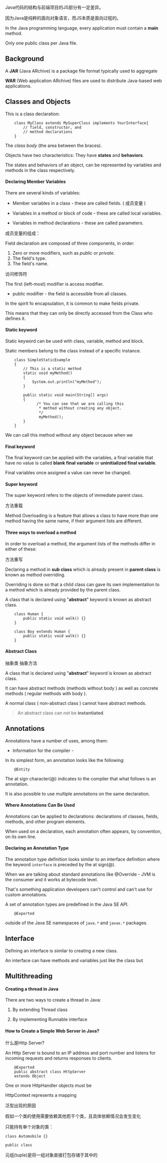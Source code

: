 Java代码的结构与前端项目的JS部分有一定差异。

因为Java是纯粹的面向对象语言，而JS本质是面向过程的。

In the Java programming language, every application must contain a **main** method.

Only one public class per Java file.

## Background

A **JAR** (Java ARchive) is a package file format typically used to aggregate

**WAR** (Web application ARchive) files are used to distribute Java-based web applications.

## Classes and Objects

This is a class declaration:

        class MyClass extends MySuperClass implements YourInterface{
            // field, constructor, and 
            // method declarations
        }

The *class body* (the area between the braces).

Objects have two characteristics: They have **states** and **behaviors**.

The states and behaviors of an object, can be represented by variables and methods in the class respectively.

#### Declaring Member Variables

There are several kinds of variables:

- Member variables in a class - these are called fields. ( 成员变量 )

- Variables in a method or block of code - these are called local variables.

- Variables in method declarations - these are called parameters.

成员变量的组成：

Field declaration are composed of three components, in order:

1. Zero or more modifiers, such as *public* or *private*.
2. The field's type.
3. The field's name.

访问修饰符

The first (left-most) modifier is access modifier. 

- public modifier - the field is accessible from all classes.

In the spirit fo encapsulation, it is common to make fields private.

This means that they can only be directly accessed from the Class who defines it.

#### Static keyword

Static keyword can be used with class, variable, method and block.

Static members belong to the class instead of a specific instance.

        class SimpleStaticExample
        {
            // This is a static method
            static void myMethod()
            {
                System.out.println("myMethod");
            }
         
            public static void main(String[] args)
            {
                  /* You can see that we are calling this
                   * method without creating any object. 
                   */
                   myMethod();
            }
        }
        
We can call this method without any object because when we 

#### Final keyword

The final keyword can be applied with the variables, a final variable that have no value is called **blank final variable** or **uninitialized final variable**. 

Final variables once assigned a value can never be changed.

#### Super keyword

The super keyword refers to the objects of immediate parent class.

方法重载

Method Overloading is a feature that allows a class to have more than one method having the same name, if their argument lists are different.

#### Three ways to overload a method

In order to overload a method, the argument lists of the methods differ in either of these:

方法重写

Declaring a method in **sub class** which is already present in **parent class** is known as method overriding.

Overriding is done so that a child class can gave its own implementation to a method which is already provided by the parent class.

A class that is declared using "**abstract**" keyword is known as abstract class.

        class Human {
            public static void walk() {}
        }
        
        class Boy extends Human {
            public static void walk() {}
        }
        
#### Abstract Class 

抽象类 抽象方法

A class that is declared using "**abstract**" keyword is known as abstract class.

It can have abstract methods (methods without body ) as well as concrete methods ( regular methods with body ).

A normal class ( non-abstract class ) cannot have abstract methods.

> An abstract class can not be **instantiated**.

## Annotations

Annotations have a number of uses, among them:

- Information for the compiler - 

In its simplest form, an annotation looks like the following:

        @Entity
        
The at sign character(@) indicates to the compiler that what follows is an annotation.

It is also possible to use multiple annotations on the same declaration.

#### Where Annotations Can Be Used

Annotations can be applied to declarations: declarations of classes, fields, methods, and other program elements.

When used on a declaration, each annotation often appears, by convention, on its own line.

#### Declaring an Annotation Type

The annotation type definition looks similar to an interface definition where the keyword `interface` is preceded by the at sign(@).

When we are talking about standard annotations like @Override - JVM is the consumer and it works at bytecode level.

That's something application developers can't control and can't use for custom annotations.

A set of annotation types are predefined in the Java SE API.

        @Exported
        
outside of the Java SE namespaces of  `java.*` and `javax.*` packages.


## Interface

Defining an interface is similar to creating a new class.

An interface can have methods and variables just like the class but 

## Multithreading

#### Creating a thread in Java

There are two ways to create a thread in Java:

1. By extending Thread class

2. By implementing Runnable interface

#### How to Create a Simple Web Server in Java?

什么是Http Server?

An Http Server is bound to an IP address and port number and listens for incoming requests and returns responses to clients.

        @Exported
        public abstract class HttpServer
        extends Object
        
One or more HttpHandler objects must be 

HttpContext represents a mapping 

泛型出现的原因

假如一个类的使用需要依赖其他若干个类，且具体依赖情况会发生变化

只能持有单个对象的类：

    class Automobile {}
    
    public class 
    

元组(tuple)是将一组对象直接打包存储于其中的
    
